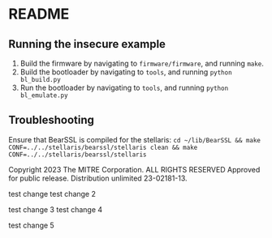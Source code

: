 # README

## Running the insecure example

1. Build the firmware by navigating to `firmware/firmware`, and running `make`.
2. Build the bootloader by navigating to `tools`, and running `python bl_build.py`
2. Run the bootloader by navigating to `tools`, and running `python bl_emulate.py`

## Troubleshooting

Ensure that BearSSL is compiled for the stellaris: `cd ~/lib/BearSSL && make CONF=../../stellaris/bearssl/stellaris clean && make CONF=../../stellaris/bearssl/stellaris`

Copyright 2023 The MITRE Corporation. ALL RIGHTS RESERVED
Approved for public release. Distribution unlimited 23-02181-13.

test change
test change 2

test change 3
test change 4

test change 5